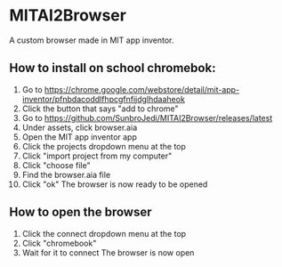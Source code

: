 # MITAI2Browser
A custom browser made in MIT app inventor.
## How to install on school chromebok:
1. Go to https://chrome.google.com/webstore/detail/mit-app-inventor/pfnbdacoddlfhpcgfnfijdglhdaaheok
2. Click the button that says "add to chrome"
3. Go to https://github.com/SunbroJedi/MITAI2Browser/releases/latest
4. Under assets, click browser.aia
5. Open the MIT app inventor app
6. Click the projects dropdown menu at the top
7. Click "import project from my computer"
8. Click "choose file"
9. Find the browser.aia file
10. Click "ok"
The browser is now ready to be opened

## How to open the browser
1. Click the connect dropdown menu at the top
2. Click "chromebook"
3. Wait for it to connect
The browser is now open
